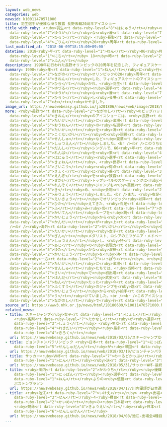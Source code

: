 ```yaml
---
layout: web_news
categories: web
newsid: k10011470571000
title: 羽生選手が優雅な滑り披露 長野五輪20周年アイスショー
title_with_ruby: <ruby>羽生<rt data-ruby-level="8">はにゅう</rt></ruby><ruby>選手<rt data-ruby-level="4">せんしゅ</rt></ruby>が<ruby>優雅<rt
  data-ruby-level="7">ゆうが</rt></ruby>な<ruby>滑<rt data-ruby-level="7">すべ</rt></ruby>り<ruby>披露<rt
  data-ruby-level="7">ひろう</rt></ruby> <ruby>長野<rt data-ruby-level="2">ながの</rt></ruby><ruby>五輪<rt
  data-ruby-level="4">ごりん</rt></ruby>20<ruby>周年<rt data-ruby-level="4">しゅうねん</rt></ruby>アイスショー
last_modified_at: '2018-06-09T18:15:00+09:00'
datetime: 2018<ruby>年<rt data-ruby-level="1">ねん</rt></ruby>06<ruby>月<rt data-ruby-level="1">がつ</rt></ruby>09<ruby>日<rt
  data-ruby-level="1">にち</rt></ruby> 18<ruby>時<rt data-ruby-level="2">じ</rt></ruby>15<ruby>分<rt
  data-ruby-level="2">ふん</rt></ruby>
description: 1998年に行われた長野オリンピックの20周年を記念した、フィギュアスケートのアイスショーが長野市で開かれ、羽生結弦選手が優雅な滑りを披露し会場を沸かせました。
summary: 1998<ruby>年<rt data-ruby-level="1">ねん</rt></ruby>に<ruby>行<rt data-ruby-level="2">おこな</rt></ruby>われた<ruby>長野<rt
  data-ruby-level="2">ながの</rt></ruby>オリンピックの20<ruby>周年<rt data-ruby-level="4">しゅうねん</rt></ruby>を<ruby>記念<rt
  data-ruby-level="4">きねん</rt></ruby>した、フィギュアスケートのアイスショーが<ruby>長野市<rt data-ruby-level="2">ながのし</rt></ruby>で<ruby>開<rt
  data-ruby-level="3">ひら</rt></ruby>かれ、<ruby>羽生<rt data-ruby-level="8">はにゅう</rt></ruby><ruby>結弦<rt
  data-ruby-level="7">ゆづる</rt></ruby><ruby>選手<rt data-ruby-level="4">せんしゅ</rt></ruby>が<ruby>優雅<rt
  data-ruby-level="7">ゆうが</rt></ruby>な<ruby>滑<rt data-ruby-level="7">すべ</rt></ruby>りを<ruby>披露<rt
  data-ruby-level="7">ひろう</rt></ruby>し<ruby>会場<rt data-ruby-level="2">かいじょう</rt></ruby>を<ruby>沸<rt
  data-ruby-level="7">わ</rt></ruby>かせました。
image_url: https://newswebeasy.github.io/ja201806/news/web/image/2018/06/09/K10011470571_1806092024_1806092025_01_02.jpg
more: <ruby>長野市<rt data-ruby-level="2">ながのし</rt></ruby>のビッグハットで<ruby>行<rt data-ruby-level="2">おこな</rt></ruby>われた<ruby>記念<rt
  data-ruby-level="4">きねん</rt></ruby>のアイスショーには、<ruby>長野<rt data-ruby-level="2">ながの</rt></ruby><ruby>大会<rt
  data-ruby-level="2">たいかい</rt></ruby>に<ruby>出場<rt data-ruby-level="2">しゅつじょう</rt></ruby>した<ruby>往年<rt
  data-ruby-level="5">おうねん</rt></ruby>の<ruby>名選手<rt data-ruby-level="4">めいせんしゅ</rt></ruby>や、ピョンチャン<ruby>大会<rt
  data-ruby-level="2">たいかい</rt></ruby>を<ruby>沸<rt data-ruby-level="7">わ</rt></ruby>かせた<ruby>国内外<rt
  data-ruby-level="2">こくないがい</rt></ruby>の<ruby>現役<rt data-ruby-level="7">げんえき</rt></ruby>のトップ<ruby>選手<rt
  data-ruby-level="4">せんしゅ</rt></ruby>など<ruby>豪華<rt data-ruby-level="7">ごうか</rt></ruby>なメンバーが<ruby>出演<rt
  data-ruby-level="5">しゅつえん</rt></ruby>しました。<br /><br />このうちピョンチャン<ruby>大会<rt data-ruby-level="2">たいかい</rt></ruby>の<ruby>男子<rt
  data-ruby-level="1">だんし</rt></ruby>シングルで、66<ruby>年<rt data-ruby-level="1">ねん</rt></ruby>ぶりとなる<ruby>連覇<rt
  data-ruby-level="7">れんぱ</rt></ruby>を<ruby>果<rt data-ruby-level="4">は</rt></ruby>たした<ruby>羽生<rt
  data-ruby-level="8">はにゅう</rt></ruby><ruby>選手<rt data-ruby-level="4">せんしゅ</rt></ruby>は、<ruby>去年<rt
  data-ruby-level="3">きょねん</rt></ruby>、<ruby>世界<rt data-ruby-level="3">せかい</rt></ruby><ruby>最高<rt
  data-ruby-level="4">さいこう</rt></ruby><ruby>得点<rt data-ruby-level="4">とくてん</rt></ruby>をマークしたピアノの<ruby>曲<rt
  data-ruby-level="3">きょく</rt></ruby>に<ruby>乗<rt data-ruby-level="3">の</rt></ruby>って<ruby>演技<rt
  data-ruby-level="5">えんぎ</rt></ruby>を<ruby>披露<rt data-ruby-level="7">ひろう</rt></ruby>し、<ruby>世界<rt
  data-ruby-level="3">せかい</rt></ruby>トップレベルのスケーティングに<ruby>得意<rt data-ruby-level="4">とくい</rt></ruby>のトリプルアクセルからの<ruby>連続<rt
  data-ruby-level="4">れんぞく</rt></ruby>ジャンプも<ruby>華麗<rt data-ruby-level="7">かれい</rt></ruby>に<ruby>決<rt
  data-ruby-level="3">き</rt></ruby>め、<ruby>会場<rt data-ruby-level="2">かいじょう</rt></ruby>のファンを<ruby>魅了<rt
  data-ruby-level="7">みりょう</rt></ruby>しました。<br />また、<ruby>右足<rt data-ruby-level="1">みぎあし</rt></ruby>のけがの<ruby>影響<rt
  data-ruby-level="7">えいきょう</rt></ruby>でオリンピック<ruby>以降<rt data-ruby-level="6">いこう</rt></ruby><ruby>控<rt
  data-ruby-level="7">ひか</rt></ruby>えてきた、<ruby>右足<rt data-ruby-level="1">みぎあし</rt></ruby>で<ruby>踏<rt
  data-ruby-level="7">ふ</rt></ruby>み<ruby>切<rt data-ruby-level="7">き</rt></ruby>る３<ruby>回転<rt
  data-ruby-level="3">かいてん</rt></ruby>ループを<ruby>跳<rt data-ruby-level="7">と</rt></ruby>ぶと、<ruby>会場<rt
  data-ruby-level="2">かいじょう</rt></ruby>から<ruby>大<rt data-ruby-level="1">おお</rt></ruby>きな<ruby>歓声<rt
  data-ruby-level="7">かんせい</rt></ruby>が<ruby>上<rt data-ruby-level="1">あ</rt></ruby>がっていました。<br
  /><br /><ruby>海外<rt data-ruby-level="2">かいがい</rt></ruby>の<ruby>選手<rt data-ruby-level="4">せんしゅ</rt></ruby>では、ピョンチャン<ruby>大会<rt
  data-ruby-level="2">たいかい</rt></ruby><ruby>女子<rt data-ruby-level="1">じょし</rt></ruby>シングルの<ruby>銀<rt
  data-ruby-level="3">ぎん</rt></ruby>メダリスト、ロシアのエフゲニア・メドベージェワ<ruby>選手<rt data-ruby-level="4">せんしゅ</rt></ruby>も<ruby>出演<rt
  data-ruby-level="5">しゅつえん</rt></ruby>し、<ruby>持<rt data-ruby-level="3">も</rt></ruby>ち<ruby>味<rt
  data-ruby-level="3">あじ</rt></ruby>の<ruby>表現力<rt data-ruby-level="5">ひょうげんりょく</rt></ruby><ruby>豊<rt
  data-ruby-level="5">ゆた</rt></ruby>かな<ruby>演技<rt data-ruby-level="5">えんぎ</rt></ruby>で<ruby>会場<rt
  data-ruby-level="2">かいじょう</rt></ruby>を<ruby>沸<rt data-ruby-level="7">わ</rt></ruby>かせていました。<br
  /><br /><ruby>一方<rt data-ruby-level="2">いっぽう</rt></ruby>、<ruby>長野<rt data-ruby-level="2">ながの</rt></ruby><ruby>大会<rt
  data-ruby-level="2">たいかい</rt></ruby>に<ruby>出場<rt data-ruby-level="2">しゅつじょう</rt></ruby>した<ruby>選手<rt
  data-ruby-level="4">せんしゅ</rt></ruby>たちでは、<ruby>当時<rt data-ruby-level="2">とうじ</rt></ruby>16<ruby>歳<rt
  data-ruby-level="7">さい</rt></ruby>で<ruby>初出場<rt data-ruby-level="4">はつしゅつじょう</rt></ruby>だった<ruby>本田<rt
  data-ruby-level="1">ほんだ</rt></ruby><ruby>武史<rt data-ruby-level="8">たけし</rt></ruby>さんが、20<ruby>年<rt
  data-ruby-level="1">ねん</rt></ruby>たった<ruby>今<rt data-ruby-level="2">いま</rt></ruby>でも<ruby>複数<rt
  data-ruby-level="5">ふくすう</rt></ruby>のジャンプを<ruby>跳<rt data-ruby-level="7">と</rt></ruby>んで、<ruby>会場<rt
  data-ruby-level="2">かいじょう</rt></ruby>から<ruby>拍手<rt data-ruby-level="7">はくしゅ</rt></ruby>を<ruby>受<rt
  data-ruby-level="3">う</rt></ruby>けていました。<br /><br />このアイスショーは10<ruby>日<rt data-ruby-level="1">にち</rt></ruby>まで<ruby>長野市<rt
  data-ruby-level="2">ながのし</rt></ruby>で<ruby>行<rt data-ruby-level="2">おこな</rt></ruby>われます。
source_url: https://www3.nhk.or.jp/news/html/20180609/k10011470571000.html
related_news:
- title: スキージャンプ<ruby>女子<rt data-ruby-level="1">じょし</rt></ruby><ruby>Ｗ杯<rt data-ruby-level="7">わーるどかっぷ</rt></ruby>
    <ruby>高梨<rt data-ruby-level="7">たかなし</rt></ruby>が<ruby>通算<rt data-ruby-level="2">つうさん</rt></ruby>54<ruby>勝<rt
    data-ruby-level="3">しょう</rt></ruby> <ruby>男女<rt data-ruby-level="1">だんじょ</rt></ruby><ruby>歴代<rt
    data-ruby-level="4">れきだい</rt></ruby><ruby>最多<rt data-ruby-level="4">さいた</rt></ruby><ruby>記録<rt
    data-ruby-level="4">きろく</rt></ruby>
  url: https://newswebeasy.github.io/news/web/2018/03/25/スキージャンプ女子W杯-高梨が通算54勝-男女歴代最多記録
- title: ピョンチャンパラリンピック <ruby>日本<rt data-ruby-level="1">にっぽん</rt></ruby><ruby>選手団<rt
    data-ruby-level="5">せんしゅだん</rt></ruby>が<ruby>帰国<rt data-ruby-level="2">きこく</rt></ruby>
  url: https://newswebeasy.github.io/news/web/2018/03/19/ピョンチャンパラリンピック-日本選手団が帰国
- title: サッカー<ruby>Ｗ杯<rt data-ruby-level="7">わーるどかっぷ</rt></ruby> <ruby>最終<rt data-ruby-level="4">さいしゅう</rt></ruby>メンバー23<ruby>人<rt
    data-ruby-level="1">にん</rt></ruby><ruby>決<rt data-ruby-level="3">き</rt></ruby>まる
  url: https://newswebeasy.github.io/news/web/2018/05/31/サッカーW杯-最終メンバー23人決まる
- title: <ruby>川内<rt data-ruby-level="2">かわうち</rt></ruby><ruby>優輝<rt data-ruby-level="7">ゆうき</rt></ruby>が<ruby>日本<rt
    data-ruby-level="1">にっぽん</rt></ruby><ruby>選手<rt data-ruby-level="4">せんしゅ</rt></ruby>31<ruby>年<rt
    data-ruby-level="1">ねん</rt></ruby>ぶりの<ruby>優勝<rt data-ruby-level="6">ゆうしょう</rt></ruby>
    ボストンマラソン
  url: https://newswebeasy.github.io/news/web/2018/04/17/川内優輝が日本選手31年ぶりの優勝-ボストンマラソン
- title: <ruby>池江<rt data-ruby-level="7">いけえ</rt></ruby> <ruby>出場<rt data-ruby-level="2">しゅつじょう</rt></ruby><ruby>全<rt
    data-ruby-level="3">ぜん</rt></ruby>４<ruby>種目<rt data-ruby-level="4">しゅもく</rt></ruby>で６<ruby>回目<rt
    data-ruby-level="2">かいめ</rt></ruby>の<ruby>日本新<rt data-ruby-level="2">にほんしん</rt></ruby>
    <ruby>競泳<rt data-ruby-level="4">きょうえい</rt></ruby><ruby>日本<rt data-ruby-level="1">にっぽん</rt></ruby><ruby>選手権<rt
    data-ruby-level="6">せんしゅけん</rt></ruby>
  url: https://newswebeasy.github.io/news/web/2018/04/08/池江-出場全4種目で6回目の日本新-競泳日本選手権
...
```


